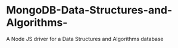 # MongoDB-Data-Structures-and-Algorithms-
A Node JS driver for a Data Structures and Algorithms database
